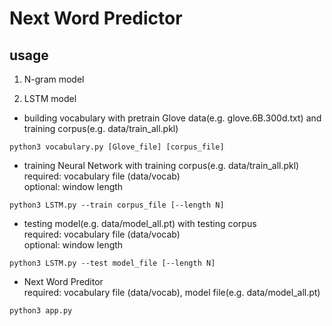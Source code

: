 # Next Word Predictor

usage
-------
1. N-gram model

2. LSTM model  
* building vocabulary with pretrain Glove data(e.g. glove.6B.300d.txt) and training corpus(e.g. data/train_all.pkl)
```shell script
python3 vocabulary.py [Glove_file] [corpus_file]
```
* training Neural Network with training corpus(e.g. data/train_all.pkl)  
required: vocabulary file (data/vocab)  
optional: window length  
```shell script
python3 LSTM.py --train corpus_file [--length N]
```
* testing model(e.g. data/model_all.pt) with testing corpus  
required: vocabulary file (data/vocab)  
optional: window length 
```shell script
python3 LSTM.py --test model_file [--length N]
```
* Next Word Preditor  
required: vocabulary file (data/vocab), model file(e.g. data/model_all.pt) 
```shell script
python3 app.py
```
